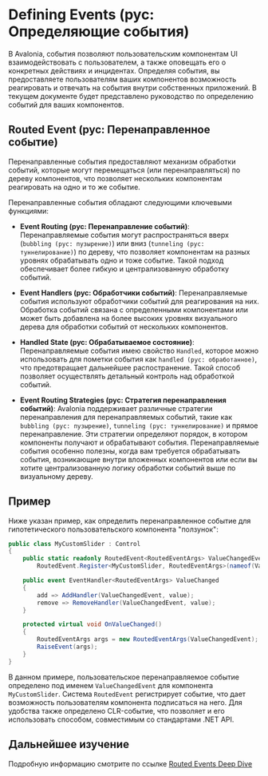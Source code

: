 # Defining Events (рус: Определяющие события)

В Avalonia, события позволяют пользовательским компонентам UI взаимодействовать с пользователем, а также оповещать его о конкретных действиях и инцидентах.
Определяя события, вы предоставляете пользователям ваших компонентов возможность реагировать и отвечать на события внутри собственных приложений.
В текущем документе будет представлено руководство по определению событий для ваших компонентов.

## Routed Event (рус: Перенаправленное событие)

Перенаправленные события предоставляют механизм обработки событий, которые могут перемещаться (или перенаправляться) по дереву компонентов, что позволяет нескольких компонентам реагировать на одно и то же событие.

Перенаправленные события обладают следующими ключевыми функциями:

- **Event Routing (рус: Перенаправление событий)**: Перенаправляемые события могут распространяться вверх (`bubbling (рус: пузырение)`) или вниз (`tunneling (рус: туннелирование)`) по дереву, что позволяет компонентам на разных уровнях обрабатывать одно и тоже событие. Такой подход обеспечивает более гибкую и централизованную обработку событий.

- **Event Handlers (рус: Обработчики событий)**: Перенаправляемые события используют обработчики событий для реагирования на них. Обработка событий связана с определенными компонентами или может быть добавлена на более высоких уровнях визуального дерева для обработки событий от нескольких компонентов.

- **Handled State (рус: Обрабатываемое состояние)**: Перенаправляемые события имею свойство `Handled`, которое можно использовать для пометки события как `handled (рус: обработанное)`, что предотвращает дальнейшее распостранение. Такой способ позволяет осуществлять детальный контроль над обработкой событий.

- **Event Routing Strategies (рус: Стратегия перенаправления событий)**: Avalonia поддерживает различные стратегии перенаправления для перенаправляемых событий, такие как `bubbling (рус: пузырение)`, `tunneling (рус: туннелирование)` и прямое перенаправление. Эти стратегии определяют порядок, в котором компоненты получают и обрабатывают события. Перенаправляемые события особенно полезны, когда вам требуется обрабатывать события, возникающие внутри вложенных компонентов или если вы хотите централизованную логику обработки событий выше по визуальному дереву.

## Пример

Ниже указан пример, как определить перенаправленное событие для гипотетического пользовательского компонента "ползунок":


```csharp
public class MyCustomSlider : Control
{
    public static readonly RoutedEvent<RoutedEventArgs> ValueChangedEvent =
        RoutedEvent.Register<MyCustomSlider, RoutedEventArgs>(nameof(ValueChanged), RoutingStrategies.Direct);

    public event EventHandler<RoutedEventArgs> ValueChanged
    {
        add => AddHandler(ValueChangedEvent, value);
        remove => RemoveHandler(ValueChangedEvent, value);
    }

    protected virtual void OnValueChanged()
    {
        RoutedEventArgs args = new RoutedEventArgs(ValueChangedEvent);
        RaiseEvent(args);
    }
}
```

В данном примере, пользовательское перенаправляемое событие определено под именем `ValueChangedEvent` для компонента `MyCustomSlider`.
Система `RoutedEvent` регистрирует событие, что дает возможность пользователям компонента подписаться на него.
Для удобства также определено CLR-событие, что позволяет и его использовать способом, совместимым со стандартами .NET API.

## Дальнейшее изучение

Подробную информацию смотрите по ссылке [Routed Events Deep Dive](../../../../concepts/input/routed-events.md)

